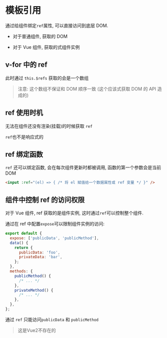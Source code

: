 # 模板引用

通过给组件绑定`ref`属性, 可以直接访问到底层 DOM.

- 对于普通组件, 获取的 DOM

- 对于 Vue 组件, 获取的式组件实例

## v-for 中的 ref

此时通过 `this.$refs` 获取的会是一个数组

> 注意: 这个数组不保证和 DOM 顺序一致 (这个应该式获取 DOM 的 API 造成的)

## ref 使用时机

无法在组件还没有渲染(挂载)的时候获取 `ref`

`ref`也不是响应式的

## ref 绑定函数

`ref` 还可以绑定函数, 会在每次组件更新时都被调用, 函数的第一个参数会是当前 DOM

```html
<input :ref="(el) => { /* 将 el 赋值给一个数据属性或 ref 变量 */ }" />
```

## 组件中控制 ref 的访问权限

对于 Vue 组件, ref 获取的是组件实例, 这时通过`ref`可以控制整个组件.

通过在 ref 中配置`expose`可以限制组件实例的访问:

```js
export default {
  expose: ['publicData', 'publicMethod'],
  data() {
    return {
      publicData: 'foo',
      privateData: 'bar',
    };
  },
  methods: {
    publicMethod() {
      /* ... */
    },
    privateMethod() {
      /* ... */
    },
  },
};
```

通过 `ref` 只能访问`publicData` 和 `publicMethod`

> 这是Vue2不存在的